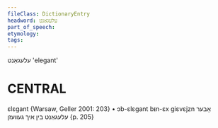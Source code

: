 ```yaml
---
fileClass: DictionaryEntry
headword: עלעגאַנט
part_of_speech: 
etymology: 
tags: 
---
```

עלעגאַנט
'elegant'

CENTRAL
========

ɛlɛgant {Warsaw, Geller 2001: 203}
	•	ɔb-ɛlɛgant bᵻn-ɛx giɛvɛjzn אָבער עלעגאַנט בין איך געוועזן {p. 205}
